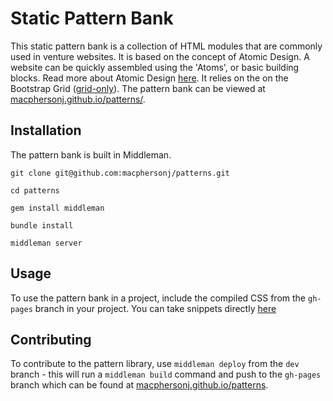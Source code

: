# Static Pattern Bank

This static pattern bank is a collection of HTML modules that are commonly used in venture websites. It is based on the concept of Atomic Design. A website can be quickly assembled using the 'Atoms', or basic building blocks. Read more about Atomic Design [here](http://bradfrost.com/blog/post/atomic-web-design/). It relies on the on the Bootstrap Grid ([grid-only](https://github.com/zirafa/bootstrap-grid-only)). The pattern bank can be viewed at [macphersonj.github.io/patterns/](http://macphersonj.github.io/patterns/).

## Installation

The pattern bank is built in Middleman.

`git clone git@github.com:macphersonj/patterns.git`

`cd patterns`

`gem install middleman`

`bundle install`

`middleman server`

## Usage

To use the pattern bank in a project, include the compiled CSS from the `gh-pages` branch in your project. You can take snippets directly [here](http://macphersonj.github.io/patterns/)

## Contributing

To contribute to the pattern library, use `middleman deploy` from the `dev` branch - this will run a `middleman build` command and push to the `gh-pages` branch which can be found at [macphersonj.github.io/patterns](http://macphersonj.github.io/patterns/).
